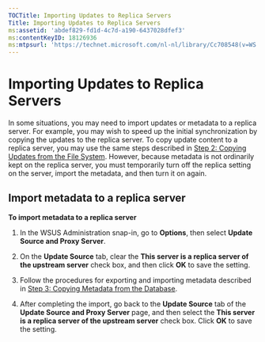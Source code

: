 ```yaml
---
TOCTitle: Importing Updates to Replica Servers
Title: Importing Updates to Replica Servers
ms:assetid: 'abdef829-fd1d-4c7d-a190-6437028dfef3'
ms:contentKeyID: 18126936
ms:mtpsurl: 'https://technet.microsoft.com/nl-nl/library/Cc708548(v=WS.10)'
---
```


Importing Updates to Replica Servers
====================================

In some situations, you may need to import updates or metadata to a replica server. For example, you may wish to speed up the initial synchronization by copying the updates to the replica server. To copy update content to a replica server, you may use the same steps described in [Step 2: Copying Updates from the File System](https://technet.microsoft.com/4178a61f-46db-4560-b06e-8446f1fda64a). However, because metadata is not ordinarily kept on the replica server, you must temporarily turn off the replica setting on the server, import the metadata, and then turn it on again.

Import metadata to a replica server
-----------------------------------

**To import metadata to a replica server**
1.  In the WSUS Administration snap-in, go to **Options**, then select **Update Source and Proxy Server**.

2.  On the **Update Source** tab, clear the **This server is a replica server of the upstream server** check box, and then click **OK** to save the setting.

3.  Follow the procedures for exporting and importing metadata described in [Step 3: Copying Metadata from the Database](https://technet.microsoft.com/3bf73f25-a1b6-4b43-8d24-0d2a062d3543).

4.  After completing the import, go back to the **Update Source** tab of the **Update Source and Proxy Server** page, and then select the **This server is a replica server of the upstream server** check box. Click **OK** to save the setting.
